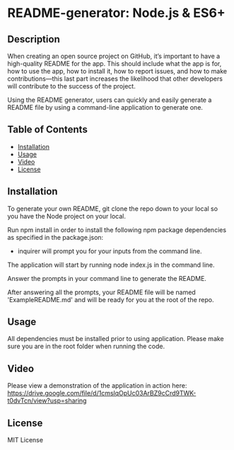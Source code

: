 # README-generator: Node.js & ES6+

## Description

When creating an open source project on GitHub, it’s important to have a high-quality README for the app. This should include what the app is for, how to use the app, how to install it, how to report issues, and how to make contributions—this last part increases the likelihood that other developers will contribute to the success of the project.

Using the README generator, users can quickly and easily generate a README file by using a command-line application to generate one.

## Table of Contents

- [Installation](#installation)
- [Usage](#usage)
- [Video](#video)
- [License](#license)

## Installation

To generate your own README, git clone the repo down to your local so you have the Node project on your local.

Run npm install in order to install the following npm package dependencies as specified in the package.json:

- inquirer will prompt you for your inputs from the command line.

The application will start by running node index.js in the command line.

Answer the prompts in your command line to generate the README.

After answering all the prompts, your README file will be named 'ExampleREADME.md' and will be ready for you at the root of the repo.

## Usage

All dependencies must be installed prior to using application. Please make sure you are in the root folder when running the code.

## Video

Please view a demonstration of the application in action here: https://drive.google.com/file/d/1cmslqOpUc03ArBZ9cCrd9TWK-t0dvTcn/view?usp=sharing

## License

MIT License

